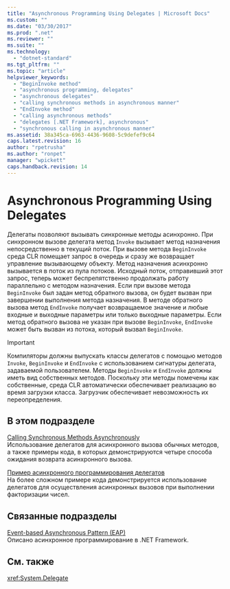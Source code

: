 ```yaml
---
title: "Asynchronous Programming Using Delegates | Microsoft Docs"
ms.custom: ""
ms.date: "03/30/2017"
ms.prod: ".net"
ms.reviewer: ""
ms.suite: ""
ms.technology: 
  - "dotnet-standard"
ms.tgt_pltfrm: ""
ms.topic: "article"
helpviewer_keywords: 
  - "BeginInvoke method"
  - "asynchronous programming, delegates"
  - "asynchronous delegates"
  - "calling synchronous methods in asynchronous manner"
  - "EndInvoke method"
  - "calling asynchronous methods"
  - "delegates [.NET Framework], asynchronous"
  - "synchronous calling in asynchronous manner"
ms.assetid: 38a345ca-6963-4436-9608-5c9defef9c64
caps.latest.revision: 16
author: "rpetrusha"
ms.author: "ronpet"
manager: "wpickett"
caps.handback.revision: 14
---
```

# Asynchronous Programming Using Delegates
Делегаты позволяют вызывать синхронные методы асинхронно.  При синхронном вызове делегата метод `Invoke` вызывает метод назначения непосредственно в текущий поток.  При вызове метода `BeginInvoke` среда CLR помещает запрос в очередь и сразу же возвращает управление вызывающему объекту.  Метод назначения асинхронно вызывается в поток из пула потоков.  Исходный поток, отправивший этот запрос, теперь может беспрепятственно продолжать работу параллельно с методом назначения.  Если при вызове метода `BeginInvoke` был задан метод обратного вызова, он будет вызван при завершении выполнения метода назначения.  В методе обратного вызова метод `EndInvoke` получает возвращаемое значение и любые входные и выходные параметры или только выходные параметры.  Если метод обратного вызова не указан при вызове `BeginInvoke`, `EndInvoke` может быть вызван из потока, который вызвал `BeginInvoke`.  
  
> [!IMPORTANT]
>  Компиляторы должны выпускать классы делегатов с помощью методов `Invoke`, `BeginInvoke` и `EndInvoke` с использованием сигнатуры делегата, задаваемой пользователем.  Методы `BeginInvoke` и `EndInvoke` должны иметь вид собственных методов.  Поскольку эти методы помечены как собственные, среда CLR автоматически обеспечивает реализацию во время загрузки класса.  Загрузчик обеспечивает невозможность их переопределения.  
  
## В этом подразделе  
 [Calling Synchronous Methods Asynchronously](../../../docs/standard/asynchronous-programming-patterns/calling-synchronous-methods-asynchronously.md)  
 Использование делегатов для асинхронного вызова обычных методов, а также примеры кода, в которых демонстрируются четыре способа ожидания возврата асинхронного вызова.  
  
 [Пример асинхронного программирования делегатов](../Topic/Asynchronous%20Delegates%20Programming%20Sample.md)  
 На более сложном примере кода демонстрируется использование делегатов для осуществления асинхронных вызовов при выполнении факторизации чисел.  
  
## Связанные подразделы  
 [Event\-based Asynchronous Pattern \(EAP\)](../../../docs/standard/asynchronous-programming-patterns/event-based-asynchronous-pattern-eap.md)  
 Описано асинхронное программирование в .NET Framework.  
  
## См. также  
 <xref:System.Delegate>